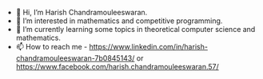 - 👋 Hi, I’m Harish Chandramouleeswaran.
- 👀 I’m interested in mathematics and competitive programming.
- 🌱 I’m currently learning some topics in theoretical computer science and mathematics.
- 📫 How to reach me - https://www.linkedin.com/in/harish-chandramouleeswaran-7b0845143/ or https://www.facebook.com/harish.chandramouleeswaran.57/

<!---
harish1108/harish1108 is a ✨ special ✨ repository because its `README.md` (this file) appears on your GitHub profile.
You can click the Preview link to take a look at your changes.
--->
